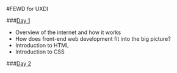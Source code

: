 #FEWD for UXDI

###[Day 1](day_1/)
- Overview of the internet and how it works
- How does front-end web development fit into the big picture?
- Introduction to HTML
- Introduction to CSS

###[Day 2](day_2/)
